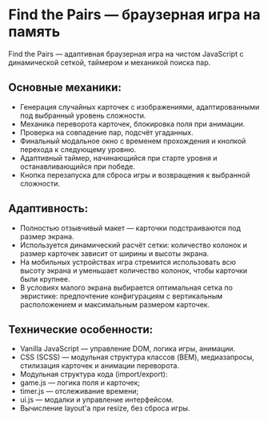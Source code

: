 # Find the Pairs — браузерная игра на память

Find the Pairs — адаптивная браузерная игра на чистом JavaScript с динамической сеткой, таймером и механикой поиска пар.

## Основные механики:
- Генерация случайных карточек с изображениями, адаптированными под выбранный уровень сложности.
- Механика переворота карточек, блокировка поля при анимации.
- Проверка на совпадение пар, подсчёт угаданных.
- Финальный модальное окно с временем прохождения и кнопкой перехода к следующему уровню.
- Адаптивный таймер, начинающийся при старте уровня и останавливающийся при победе.
- Кнопка перезапуска для сброса игры и возвращения к выбранной сложности.

## Адаптивность:
- Полностью отзывчивый макет — карточки подстраиваются под размер экрана.
- Используется динамический расчёт сетки: количество колонок и размер карточек зависит от ширины и высоты экрана.
- На мобильных устройствах игра стремится использовать всю высоту экрана и уменьшает количество колонок, чтобы карточки были крупнее.
- В условиях малого экрана выбирается оптимальная сетка по эвристике: предпочтение конфигурациям с вертикальным расположением и максимальным размером карточек.

## Технические особенности:
- Vanilla JavaScript — управление DOM, логика игры, анимации.
- CSS (SCSS) — модульная структура классов (BEM), медиазапросы, стилизация карточек и анимации переворота.
- Модульная структура кода (import/export):
- game.js — логика поля и карточек;
- timer.js — отслеживание времени;
- ui.js — модалки и управление интерфейсом.
- Вычисление layout'а при resize, без сброса игры.

